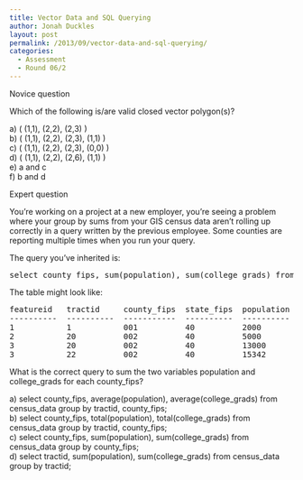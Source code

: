 ```yaml
---
title: Vector Data and SQL Querying
author: Jonah Duckles
layout: post
permalink: /2013/09/vector-data-and-sql-querying/
categories:
  - Assessment
  - Round 06/2
---
```

Novice question 

Which of the following is/are valid closed vector polygon(s)?

a) ( (1,1), (2,2), (2,3) )  
b) ( (1,1), (2,2), (2,3), (1,1) )  
c) ( (1,1), (2,2), (2,3), (0,0) )  
d) ( (1,1), (2,2), (2,6), (1,1) )  
e) a and c  
f) b and d

Expert question

You&#8217;re working on a project at a new employer, you&#8217;re seeing a problem where your group by sums from your GIS census data aren&#8217;t rolling up correctly in a query written by the previous employee. Some counties are reporting multiple times when you run your query. 

The query you&#8217;ve inherited is: 

<pre>select county_fips, sum(population), sum(college_grads) from census_data group by tractid, county_fips;</pre>

The table might look like:

<pre>featureid   tractid     county_fips  state_fips  population  college_grads
----------  ----------  -----------  ----------  ----------  -------------
1           1           001          40          2000        200
2           20          002          40          5000        60
3           20          002          40          13000       900
3           22          002          40          15342       73
</pre>

What is the correct query to sum the two variables population and college\_grads for each county\_fips?

a) select county\_fips, average(population), average(college\_grads) from census\_data group by tractid, county\_fips;  
b) select county\_fips, total(population), total(college\_grads) from census\_data group by tractid, county\_fips;  
c) select county\_fips, sum(population), sum(college\_grads) from census\_data group by county\_fips;  
d) select tractid, sum(population), sum(college\_grads) from census\_data group by tractid;